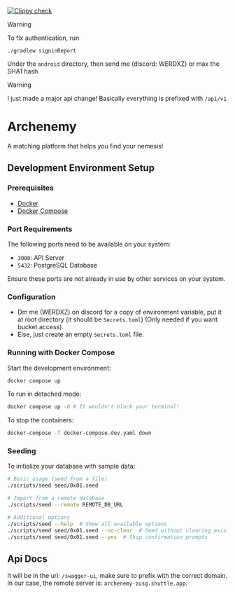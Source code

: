 [![Clippy check](https://github.com/ChicoState/archenemy/actions/workflows/ci.yml/badge.svg)](https://github.com/ChicoState/archenemy/actions/workflows/ci.yml)


> [!WARNING]
> To fix authentication, run 
>
> `./gradlew signinReport`
>
> Under the `android` directory, then send me (discord: WERDXZ) or max the SHA1 hash

> [!WARNING]
> I just made a major api change!
> Basically everything is prefixed with `/api/v1`
>

# Archenemy 

A matching platform that helps you find your nemesis!

## Development Environment Setup

### Prerequisites

- [Docker](https://docs.docker.com/get-docker/)
- [Docker Compose](https://docs.docker.com/compose/install/)

### Port Requirements

The following ports need to be available on your system:

- `3000`: API Server
- `5432`: PostgreSQL Database

Ensure these ports are not already in use by other services on your system.

### Configuration

- Dm me (WERDXZ) on discord for a copy of environment variable, put it at root directory (it should be `Secrets.toml`) (Only needed if you want bucket access).
- Else, just create an empty `Secrets.toml` file.


### Running with Docker Compose

Start the development environment:

```bash
docker compose up
```

To run in detached mode:

```bash
docker compose up -d # It wouldn't block your terminal!
```

To stop the containers:

```bash
docker-compose -f docker-compose.dev.yaml down
```

### Seeding

To initialize your database with sample data:

```bash
# Basic usage (seed from a file)
./scripts/seed seed/0x01.seed

# Import from a remote database
./scripts/seed --remote REMOTE_DB_URL

# Additional options
./scripts/seed --help  # Show all available options
./scripts/seed seed/0x01.seed --no-clear  # Seed without clearing existing data
./scripts/seed seed/0x01.seed --yes  # Skip confirmation prompts
```

## Api Docs

It will be in the uri: `/swagger-ui`, make sure to prefix with the correct domain. In our case, the remote server is: `archenemy-zusg.shuttle.app`.
